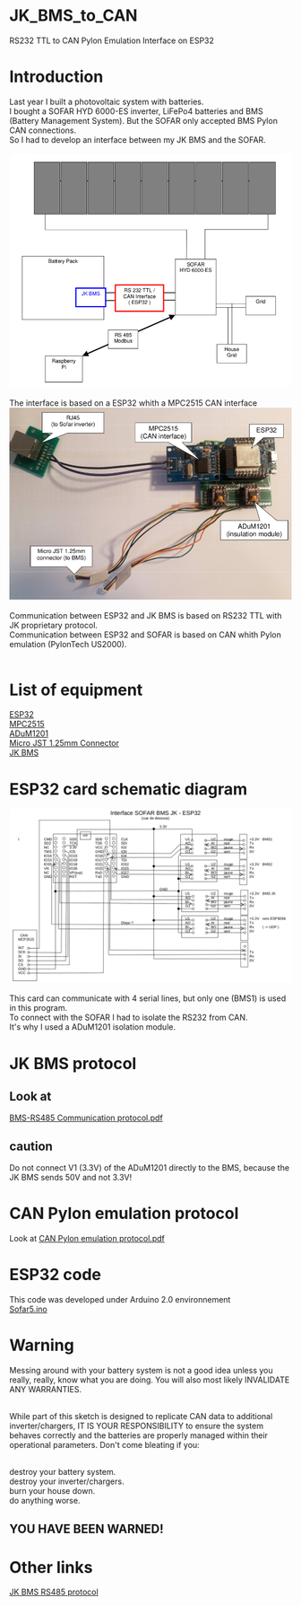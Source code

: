 # JK_BMS_to_CAN
RS232 TTL to CAN Pylon Emulation Interface on ESP32
# Introduction
Last year I built a photovoltaic system with batteries.<br>
I bought a SOFAR HYD 6000-ES inverter, LiFePo4 batteries and BMS (Battery Management System).
But the SOFAR only accepted BMS Pylon CAN connections. <br>
So I had to develop an interface between my JK BMS and the SOFAR. <br><br>
![Image](schema_install_photovoltaique_2.png) <br> <br>
The interface is based on a ESP32 whith a MPC2515 CAN interface <br>
![Image](carte_ESP32.png) <br> <br>
Communication between ESP32 and JK BMS is based on RS232 TTL with JK proprietary protocol. <br>
Communication between ESP32 and SOFAR is based on CAN whith Pylon emulation (PylonTech US2000). <br> <br>
# List of equipment
[ESP32](https://fr.aliexpress.com/item/1005006629784548.html)<br>
[MPC2515](https://fr.aliexpress.com/item/1005005223498304.html)<br>
[ADuM1201](https://fr.aliexpress.com/item/32815864904.html)<br>
[Micro JST 1.25mm Connector](https://fr.aliexpress.com/item/4001171710583.html)<br>
[JK BMS](https://fr.aliexpress.com/item/1005004590744267.html)<br>

# ESP32 card schematic diagram
![Image](Interface_SOFAR_JK_2.png) <br><br>
This card can communicate with 4 serial lines, but only one (BMS1) is used in this program.<br>
To connect with the SOFAR I had to isolate the RS232 from CAN.<br>
It's why I used a ADuM1201 isolation module.

# JK BMS protocol
## Look at 
[BMS-RS485 Communication protocol.pdf](https://github.com/Bruno-Pau/JK_BMS_to_CAN/blob/main/BMS-RS485Communication%20protocol.pdf)<br>

## caution
Do not connect V1 (3.3V) of the ADuM1201 directly to the BMS, because the JK BMS sends 50V and not 3.3V! <br>

# CAN Pylon emulation protocol
Look at [CAN Pylon emulation protocol.pdf](https://github.com/Bruno-Pau/JK_BMS_to_CAN/blob/main/CAN-Bus-protocol-PYLON-low-voltage-V1.2-20180408.pdf)<br>

# ESP32 code
This code was developed under Arduino 2.0 environnement <br>
[Sofar5.ino](https://github.com/Bruno-Pau/JK_BMS_to_CAN/blob/main/JkBms_Sofar5.ino) <br>

# Warning
Messing around with your battery system is not a good idea unless you really, really, know what you are doing. You will also most likely INVALIDATE ANY WARRANTIES.<br><br>

While part of this sketch is designed to replicate CAN data to additional inverter/chargers, IT IS YOUR RESPONSIBILITY to ensure the system behaves correctly and the batteries are properly managed within their operational parameters. Don't come bleating if you:<br><br>

destroy your battery system.<br>
destroy your inverter/chargers.<br>
burn your house down.<br>
do anything worse.<br>
## YOU HAVE BEEN WARNED!

# Other links
[JK BMS RS485 protocol](https://github.com/jblance/mpp-solar/issues/112) <br>

